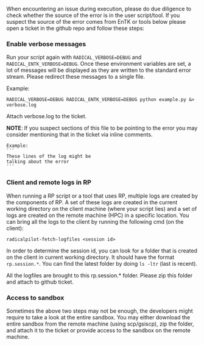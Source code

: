 When encountering an issue during execution, please do due diligence to check whether the source of the error is in the user script/tool. If you suspect the source of the error comes from EnTK or tools below please open a ticket in the github repo and follow these steps:

### Enable verbose messages

Run your script again with ``RADICAL_VERBOSE=DEBUG`` and ``RADICAL_ENTK_VERBOSE=DEBUG``. Once these environment variables are set, a lot of messages will be displayed as they are written to the standard error stream. Please redirect these messages to a single file.

Example:
```
RADICAL_VERBOSE=DEBUG RADICAL_ENTK_VERBOSE=DEBUG python example.py &> verbose.log
```

Attach verbose.log to the ticket.

**NOTE**: If you suspect sections of this file to be pointing to the error you may consider mentioning that in the ticket via inline comments.

    Example:
    ```
    These lines of the log might be 
    talking about the error
    ```

### Client and remote logs in RP

When running a RP script or a tool that uses RP, multiple logs are created by the components of RP. A set of these logs are created in the current working directory on the client machine (where your script lies) and a set of logs are created on the remote machine (HPC) in a specific location. You can bring all the logs to the client by running the following cmd (on the client):

```
radicalpilot-fetch-logfiles <session id>
```

In order to determine the session id, you can look for a folder that is created on the client in current working directory. It should have the format ```rp.session.*```. You can find the latest folder by doing ``ls -ltr`` (last is recent).

All the logfiles are brought to this rp.session.* folder. Please zip this folder and attach to github ticket.

### Access to sandbox

Sometimes the above two steps may not be enough, the developers might require to take a look at the entire sandbox. You may either download the entire sandbox from the remote machine (using scp/gsiscp), zip the folder, and attach it to the ticket or provide access to the sandbox on the remote machine.
